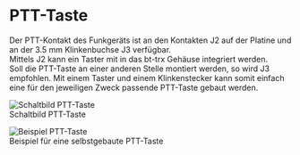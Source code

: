 # PTT-Taste

Der PTT-Kontakt des Funkgeräts ist an den Kontakten J2 auf der Platine und an
der 3.5 mm Klinkenbuchse J3 verfügbar.  
Mittels J2 kann ein Taster mit in das bt-trx Gehäuse integriert werden.  
Soll die PTT-Taste an einer anderen Stelle montiert werden, so wird J3 empfohlen.
Mit einem Taster und einem Klinkenstecker kann somit einfach eine für den
jeweiligen Zweck passende PTT-Taste gebaut werden.

![Schaltbild PTT-Taste](https://picsum.photos/400/300)  
Schaltbild PTT-Taste

![Beispiel PTT-Taste](https://picsum.photos/400/300)  
Beispiel für eine selbstgebaute PTT-Taste